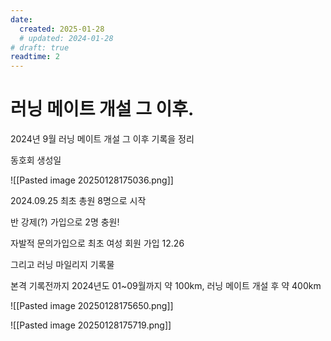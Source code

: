 ```yaml
---
date:
  created: 2025-01-28
  # updated: 2024-01-28
# draft: true
readtime: 2
---
```


# 러닝 메이트 개설 그 이후.

2024년 9월 러닝 메이트 개설 그 이후 기록을 정리

<!-- more -->

동호회 생성일

![[Pasted image 20250128175036.png]]

2024.09.25 최초 총원 8명으로 시작

반 강제(?) 가입으로 2명 충원!

자발적 문의가입으로 최초 여성 회원 가입 12.26

그리고 러닝 마일리지 기록물

본격 기록전까지 2024년도 01~09월까지 약 100km, 러닝 메이트 개설 후 약 400km

![[Pasted image 20250128175650.png]]

![[Pasted image 20250128175719.png]]